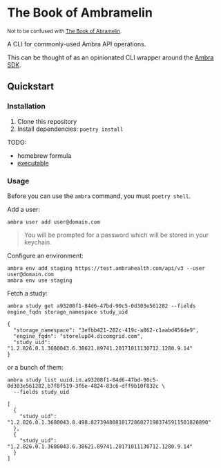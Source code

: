 # The Book of Ambramelin
<sup>Not to be confused with [The Book of Abramelin](https://en.wikipedia.org/wiki/The_Book_of_Abramelin).</sup>

A CLI for commonly-used Ambra API operations.

This can be thought of as an opinionated CLI wrapper around the [Ambra SDK](https://github.com/dicomgrid/sdk-python).

## Quickstart

### Installation

1. Clone this repository
2. Install dependencies: `poetry install`

TODO:
* homebrew formula
* [executable](https://packaging.python.org/overview/#bringing-your-own-python-executable)

### Usage

Before you can use the `ambra` command, you must `poetry shell`.

Add a user:

```
ambra user add user@domain.com
```

> You will be prompted for a password which will be stored in your keychain.

Configure an environment:

```
ambra env add staging https://test.ambrahealth.com/api/v3 --user user@domain.com
ambra env use staging
```

Fetch a study:

```
ambra study get a93208f1-84d6-47bd-90c5-0d303e561282 --fields engine_fqdn storage_namespace study_uid

{
  "storage_namespace": "3efbb421-282c-419c-a862-c1aabd456de9",
  "engine_fqdn": "storelup04.dicomgrid.com",
  "study_uid": "1.2.826.0.1.3680043.6.38621.89741.20171011130712.1280.9.14"
}
```

or a bunch of them:

```
ambra study list uuid.in.a93208f1-84d6-47bd-90c5-0d303e561282,b7f8f519-3f6e-4824-83c6-dff9b10f832c \
  --fields study_uid

[
  {
    "study_uid": "1.2.826.0.1.3680043.8.498.82739480818172868271983745911501828890"
  },
  {
    "study_uid": "1.2.826.0.1.3680043.6.38621.89741.20171011130712.1280.9.14"
  }
]
```